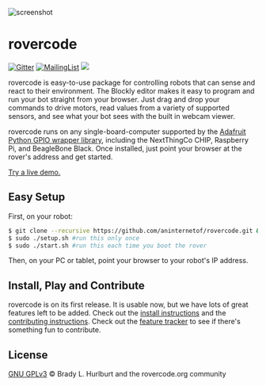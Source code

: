 ![screenshot](http://rovercode.org/img/screenshot.jpg)

# rovercode

[![Gitter](https://badges.gitter.im/aninternetof/rovercode.svg)](https://gitter.im/aninternetof/rovercode?utm_source=badge&utm_medium=badge&utm_campaign=pr-badge&utm_content=badge)
[![MailingList](https://img.shields.io/badge/join-mailing%20list-yellow.svg?style=flat)](http://rovercode.org/cgi-bin/mailman/listinfo/developers)
[![](https://images.microbadger.com/badges/image/cabarnes/rovercode.svg)](https://microbadger.com/images/cabarnes/rovercode)

rovercode is easy-to-use package for controlling robots that can sense and react to their environment. The Blockly editor makes it easy to program and run your bot straight from your browser. Just drag and drop your commands to drive motors, read values from a variety of supported sensors, and see what your bot sees with the built in webcam viewer.

rovercode runs on any single-board-computer supported by the [Adafruit Python GPIO wrapper library](https://github.com/adafruit/Adafruit_Python_GPIO), including the NextThingCo CHIP, Raspberry Pi, and BeagleBone Black. Once installed, just point your browser at the rover's address and get started.

[Try a live demo.](http://codetherover.com/demo/rover-code/www/mission-control.html)

## Easy Setup
First, on your robot:
```bash
$ git clone --recursive https://github.com/aninternetof/rovercode.git && cd rovercode
$ sudo ./setup.sh #run this only once
$ sudo ./start.sh #run this each time you boot the rover
```
Then, on your PC or tablet, point your browser to your robot's IP address.

## Install, Play and Contribute
rovercode is on its first release. It is usable now, but we have lots of great features left to be added. Check out the [install instructions](https://github.com/aninternetof/rovercode/wiki/Getting-Set-Up) and the [contributing instructions](https://github.com/aninternetof/rovercode/wiki/Contributing). Check out the [feature tracker](https://huboard.com/aninternetof/rovercode) to see if there's something fun to contribute.

## License
[GNU GPLv3](license) © Brady L. Hurlburt and the rovercode.org community
